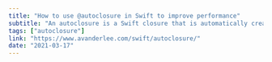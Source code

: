 ```yaml
---
title: "How to use @autoclosure in Swift to improve performance"
subtitle: "An autoclosure is a Swift closure that is automatically created to wrap an expression passed as a function argument. In this post, Antoine Van Der Lee demonstrates how we can use autoclosures and provides examples of Swift APIs which use this feature."
tags: ["autoclosure"]
link: "https://www.avanderlee.com/swift/autoclosure/"
date: "2021-03-17"
---
```

